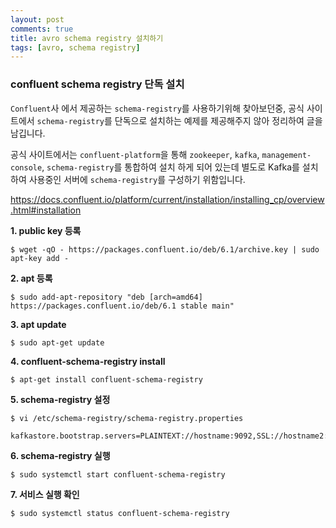 ```yaml
---
layout: post
comments: true
title: avro schema registry 설치하기
tags: [avro, schema registry]
---
```


### confluent schema registry 단독 설치

`Confluent`사 에서 제공하는 `schema-registry`를 사용하기위해 찾아보던중, 공식 사이트에서 `schema-registry`를 단독으로 설치하는 예제를 제공해주지 않아 정리하여 글을 남깁니다.  

공식 사이트에서는 `confluent-platform`을 통해 `zookeeper`, `kafka`, `management-console`, `schema-registry`를 통합하여 설치 하게 되어 있는데 별도로 Kafka를 설치하여 사용중인 서버에 `schema-registry`를 구성하기 위함입니다.

https://docs.confluent.io/platform/current/installation/installing_cp/overview.html#installation

**1. public key 등록**

```
$ wget -qO - https://packages.confluent.io/deb/6.1/archive.key | sudo apt-key add -
```

**2. apt 등록**

```
$ sudo add-apt-repository "deb [arch=amd64] https://packages.confluent.io/deb/6.1 stable main"
```

**3. apt update**

```
$ sudo apt-get update
```

**4. confluent-schema-registry install**

```
$ apt-get install confluent-schema-registry
```

**5. schema-registry 설정**

```
$ vi /etc/schema-registry/schema-registry.properties

kafkastore.bootstrap.servers=PLAINTEXT://hostname:9092,SSL://hostname2:9092
```

**6. schema-registry 실행**

```
$ sudo systemctl start confluent-schema-registry
```

**7. 서비스 실행 확인**

```
$ sudo systemctl status confluent-schema-registry
```
